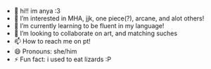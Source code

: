- 👋 hi!! im anya :3
- 👀 I’m interested in MHA, jjk, one piece(?), arcane, and alot others!
- 🌱 I’m currently learning to be fluent in my language!
- 💞️ I’m looking to collaborate on art, and matching suches
- 📫 How to reach me on pt! 
- 😄 Pronouns: she/him
- ⚡ Fun fact: i used to eat lizards :P

<!---
SicklyWastedLove/SicklyWastedLove is a ✨ special ✨ repository because its `README.md` (this file) appears on your GitHub profile.
You can click the Preview link to take a look at your changes.
--->
